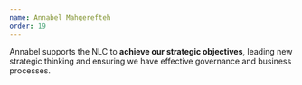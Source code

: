 ```yaml
---
name: Annabel Mahgerefteh
order: 19
---
```


Annabel supports the NLC to **achieve our strategic objectives**, leading new strategic thinking and ensuring we have effective governance and business processes.

